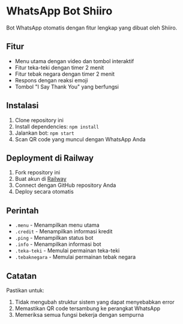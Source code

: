 # WhatsApp Bot Shiiro

Bot WhatsApp otomatis dengan fitur lengkap yang dibuat oleh Shiiro.

## Fitur

- Menu utama dengan video dan tombol interaktif
- Fitur teka-teki dengan timer 2 menit
- Fitur tebak negara dengan timer 2 menit
- Respons dengan reaksi emoji
- Tombol "I Say Thank You" yang berfungsi

## Instalasi

1. Clone repository ini
2. Install dependencies: `npm install`
3. Jalankan bot: `npm start`
4. Scan QR code yang muncul dengan WhatsApp Anda

## Deployment di Railway

1. Fork repository ini
2. Buat akun di [Railway](https://railway.app)
3. Connect dengan GitHub repository Anda
4. Deploy secara otomatis

## Perintah

- `.menu` - Menampilkan menu utama
- `.credit` - Menampilkan informasi kredit
- `.ping` - Menampilkan status bot
- `.info` - Menampilkan informasi bot
- `.teka-teki` - Memulai permainan teka-teki
- `.tebaknegara` - Memulai permainan tebak negara

## Catatan

Pastikan untuk:
1. Tidak mengubah struktur sistem yang dapat menyebabkan error
2. Memastikan QR code tersambung ke perangkat WhatsApp
3. Memeriksa semua fungsi bekerja dengan sempurna
